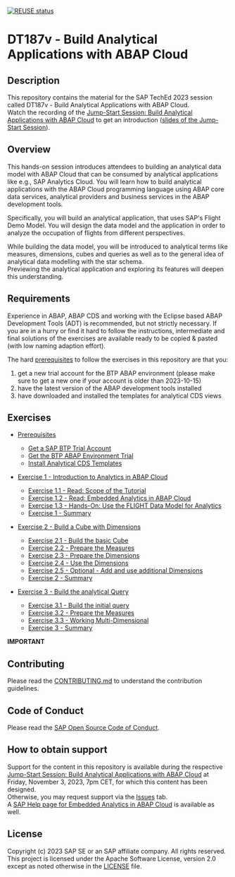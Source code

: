 [![REUSE status](https://api.reuse.software/badge/github.com/SAP-samples/teched2023-DT187v)](https://api.reuse.software/info/github.com/SAP-samples/teched2023-DT187v)

# DT187v - Build Analytical Applications with ABAP Cloud

## Description

This repository contains the material for the SAP TechEd 2023 session called DT187v - Build Analytical Applications with ABAP Cloud.<br>
Watch the recording of the [Jump-Start Session: Build Analytical Applications with ABAP Cloud](https://go3.events.sap.com/sapteched/virtual/2023/reg/flow/sap/sapteched23/catalog/page/catalog/session/1693019886304001sNN4) to get an introduction ([slides of the Jump-Start Session](/exercises/ex3/images/231018_Embedded-Analytics-for-TechEd_Ext.pdf)).


## Overview

This hands-on session introduces attendees to building an analytical data model with ABAP Cloud that can be consumed by analytical applications like e.g., SAP Analytics Cloud. You will learn how to build analytical applications with the ABAP Cloud programming language using ABAP core data services, analytical providers and business services in the ABAP development tools.

Specifically, you will build an analytical application, that uses SAP's Flight Demo Model. You will design the data model and the application in order to analyze the occupation of flights from different perspectives.

While building the data model, you will be introduced to analytical terms like measures, dimensions, cubes and queries as well as to the general idea of analytical data modelling with the star schema.<br>
Previewing the analytical application and exploring its features will deepen this understanding.

## Requirements

Experience in ABAP, ABAP CDS and working with the Eclipse based ABAP Development Tools (ADT) is recommended, but not strictly necessary. If you are in a hurry or find it hard to follow the instructions, intermediate and final solutions of the exercises are available ready to be copied & pasted (with low naming adaption effort).

The hard [prerequisites](https://github.com/SAP-samples/teched2023-DT187v/blob/main/exercises/ex0/README.md) to follow the exercises in this repository are that you:
1) get a new trial account for the BTP ABAP environment (please make sure to get a new one if your account is older than 2023-10-15)
2) have the latest version of the ABAP development tools installed
3) have downloaded and installed the templates for analytical CDS views

## Exercises

- [Prerequisites](https://github.com/SAP-samples/teched2023-DT187v/blob/main/exercises/ex0/README.md)
    - [Get a SAP BTP Trial Account](https://github.com/SAP-samples/teched2023-DT187v/blob/main/exercises/ex0/README.md#sap-btp-trial-account)
    - [Get the BTP ABAP Environment Trial](https://github.com/SAP-samples/teched2023-DT187v/blob/main/exercises/ex0/README.md#abap-environment-in-sap-btp-trial)
    - [Install Analytical CDS Templates](https://github.com/SAP-samples/teched2023-DT187v/blob/main/exercises/ex0/README.md#download-and-install-analytical-abap-cds-templates)

- [Exercise 1 - Introduction to Analytics in ABAP Cloud](https://github.com/SAP-samples/teched2023-DT187v/blob/main/exercises/ex1/README.md)
    - [Exercise 1.1 - Read: Scope of the Tutorial](https://github.com/SAP-samples/teched2023-DT187v/blob/main/exercises/ex1/README.md#exercise-11---read-scope-of-the-tutorial)
    - [Exercise 1.2 - Read: Embedded Analytics in ABAP Cloud](https://github.com/SAP-samples/teched2023-DT187v/blob/main/exercises/ex1/README.md#exercise-12---read-embedded-analytics-in-abap-cloud)
    - [Exercise 1.3 - Hands-On: Use the FLIGHT Data Model for Analytics](https://github.com/SAP-samples/teched2023-DT187v/blob/main/exercises/ex1/README.md#exercise-13---hands-on-use-the-flight-data-model-for-analytics)
    - [Exercise 1 - Summary](https://github.com/SAP-samples/teched2023-DT187v/blob/main/exercises/ex1/README.md#summary)

- [Exercise 2 - Build a Cube with Dimensions](https://github.com/SAP-samples/teched2023-DT187v/blob/main/exercises/ex2/README.md)
    - [Exercise 2.1 - Build the basic Cube](https://github.com/SAP-samples/teched2023-DT187v/blob/main/exercises/ex2/README.md#exercise-21---build-the-basic-cube)
    - [Exercise 2.2 - Prepare the Measures](https://github.com/SAP-samples/teched2023-DT187v/blob/main/exercises/ex2/README.md#exercise-22---prepare-the-measures)
    - [Exercise 2.3 - Prepare the Dimensions](https://github.com/SAP-samples/teched2023-DT187v/blob/main/exercises/ex2/README.md#exercise-23---prepare-the-dimensions)
    - [Exercise 2.4 - Use the Dimensions](https://github.com/SAP-samples/teched2023-DT187v/blob/main/exercises/ex2/README.md#exercise-24---use-the-dimensions)
    - [Exercise 2.5 - Optional - Add and use additional Dimensions](https://github.com/SAP-samples/teched2023-DT187v/blob/main/exercises/ex2/README.md#exercise-25---optional-add-and-use-additional-dimensions)
    - [Exercise 2 - Summary](https://github.com/SAP-samples/teched2023-DT187v/blob/main/exercises/ex2/README.md#summary)

- [Exercise 3 - Build the analytical Query](https://github.com/SAP-samples/teched2023-DT187v/blob/main/exercises/ex3/README.MD)
    - [Exercise 3.1 - Build the initial query](https://github.com/SAP-samples/teched2023-DT187v/blob/main/exercises/ex3/README.MD#exercise-31---build-the-initial-query)
    - [Exercise 3.2 - Prepare the Measures](https://github.com/SAP-samples/teched2023-DT187v/blob/main/exercises/ex3/README.MD#exercise-32---prepare-the-measures)
    - [Exercise 3.3 - Working Multi-Dimensional](https://github.com/SAP-samples/teched2023-DT187v/blob/main/exercises/ex3/README.MD#exercise-33---working-with-the-multi-dimensional-analysis)
    - [Exercise 3 - Summary](https://github.com/SAP-samples/teched2023-DT187v/blob/main/exercises/ex3/README.MD#summary)


**IMPORTANT**

## Contributing
Please read the [CONTRIBUTING.md](./CONTRIBUTING.md) to understand the contribution guidelines.

## Code of Conduct
Please read the [SAP Open Source Code of Conduct](https://github.com/SAP-samples/.github/blob/main/CODE_OF_CONDUCT.md).

## How to obtain support
Support for the content in this repository is available during the respective [Jump-Start Session: Build Analytical Applications with ABAP Cloud](https://go3.events.sap.com/sapteched/virtual/2023/reg/flow/sap/sapteched23/catalog/page/catalog/session/1693019886304001sNN4) at Friday, November 3, 2023, 7pm CET, for which this content has been designed.<br>
Otherwise, you may request support via the [Issues](../../issues) tab.<br>
A [SAP Help page for Embedded Analytics in ABAP Cloud](https://help.sap.com/docs/abap-cloud/abap-analytics/abap-analytics) is available as well. 

## License
Copyright (c) 2023 SAP SE or an SAP affiliate company. All rights reserved. This project is licensed under the Apache Software License, version 2.0 except as noted otherwise in the [LICENSE](LICENSES/Apache-2.0.txt) file.

